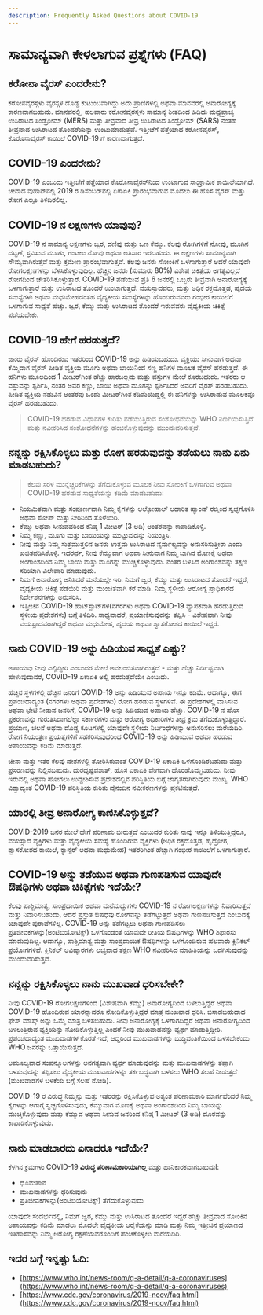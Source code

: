 ```yaml
---
description: Frequently Asked Questions about COVID-19
---
```


# ಸಾಮಾನ್ಯವಾಗಿ ಕೇಳಲಾಗುವ ಪ್ರಶ್ನೆಗಳು \(FAQ\)

## ಕರೋನಾ ವೈರಸ್ ಎಂದರೇನು?

ಕರೋನವೈರಸ್ಗಳು ವೈರಸ್ಗಳ ದೊಡ್ಡ ಕುಟುಂಬವಾಗಿದ್ದು ಅದು ಪ್ರಾಣಿಗಳಲ್ಲಿ ಅಥವಾ ಮಾನವರಲ್ಲಿ ಅನಾರೋಗ್ಯಕ್ಕೆ ಕಾರಣವಾಗಬಹುದು. ಮಾನವರಲ್ಲಿ, ಹಲವಾರು ಕರೋನವೈರಸ್ಗಳು ಸಾಮಾನ್ಯ ಶೀತದಿಂದ ಹಿಡಿದು ಮಧ್ಯಪ್ರಾಚ್ಯ ಉಸಿರಾಟದ ಸಿಂಡ್ರೋಮ್ \(MERS\) ಮತ್ತು ತೀವ್ರವಾದ ತೀವ್ರ ಉಸಿರಾಟದ ಸಿಂಡ್ರೋಮ್ \(SARS\) ನಂತಹ ತೀವ್ರವಾದ ಉಸಿರಾಟದ ತೊಂದರೆಯನ್ನು ಉಂಟುಮಾಡುತ್ತವೆ. ಇತ್ತೀಚೆಗೆ ಪತ್ತೆಯಾದ ಕರೋನವೈರಸ್, ಕೊರೊನಾವೈರಸ್ ಕಾಯಿಲೆ COVID-19 ಗೆ ಕಾರಣವಾಗುತ್ತದೆ.

## COVID-19 ಎಂದರೇನು?

COVID-19 ಎಂಬುದು ಇತ್ತೀಚೆಗೆ ಪತ್ತೆಯಾದ ಕೊರೊನಾವೈರಸ್‌ನಿಂದ ಉಂಟಾಗುವ ಸಾಂಕ್ರಾಮಿಕ ಕಾಯಿಲೆಯಾಗಿದೆ. ಚೀನಾದ ವುಹಾನ್‌ನಲ್ಲಿ 2019 ರ ಡಿಸೆಂಬರ್‌ನಲ್ಲಿ ಏಕಾಏಕಿ ಪ್ರಾರಂಭವಾಗುವ ಮೊದಲು ಈ ಹೊಸ ವೈರಸ್ ಮತ್ತು ರೋಗ ಎಲ್ಲೂ ತಿಳಿದಿರಲಿಲ್ಲ.

## COVID-19 ನ ಲಕ್ಷಣಗಳು ಯಾವುವು?

COVID-19 ನ ಸಾಮಾನ್ಯ ಲಕ್ಷಣಗಳು ಜ್ವರ, ದಣಿವು ಮತ್ತು ಒಣ ಕೆಮ್ಮು. ಕೆಲವು ರೋಗಿಗಳಿಗೆ ನೋವು, ಮೂಗಿನ ದಟ್ಟಣೆ, ಸ್ರವಿಸುವ ಮೂಗು, ಗಂಟಲು ನೋವು ಅಥವಾ ಅತಿಸಾರ ಇರಬಹುದು. ಈ ಲಕ್ಷಣಗಳು ಸಾಮಾನ್ಯವಾಗಿ ಸೌಮ್ಯವಾಗಿರುತ್ತವೆ ಮತ್ತು ಕ್ರಮೇಣ ಪ್ರಾರಂಭವಾಗುತ್ತವೆ. ಕೆಲವು ಜನರು ಸೋಂಕಿಗೆ ಒಳಗಾಗುತ್ತಾರೆ ಆದರೆ ಯಾವುದೇ ರೋಗಲಕ್ಷಣಗಳನ್ನು ಬೆಳಸಿಕೊಳ್ಳುವುದಿಲ್ಲ. ಹೆಚ್ಚಿನ ಜನರು \(ಸುಮಾರು 80%\) ವಿಶೇಷ ಚಿಕಿತ್ಸೆಯ ಅಗತ್ಯವಿಲ್ಲದೆ ರೋಗದಿಂದ ಚೇತರಿಸಿಕೊಳ್ಳುತ್ತಾರೆ. COVID-19 ಪಡೆಯುವ ಪ್ರತಿ 6 ಜನರಲ್ಲಿ ಒಬ್ಬರು ತೀವ್ರವಾಗಿ ಅನಾರೋಗ್ಯಕ್ಕೆ ಒಳಗಾಗುತ್ತಾರೆ ಮತ್ತು ಉಸಿರಾಟದ ತೊಂದರೆ ಉಂಟಾಗುತ್ತದೆ. ವಯಸ್ಸಾದವರು, ಮತ್ತು ಅಧಿಕ ರಕ್ತದೊತ್ತಡ, ಹೃದಯ ಸಮಸ್ಯೆಗಳು ಅಥವಾ ಮಧುಮೇಹದಂತಹ ವೈದ್ಯಕೀಯ ಸಮಸ್ಯೆಗಳನ್ನು ಹೊಂದಿರುವವರು ಗಂಭೀರ ಕಾಯಿಲೆಗೆ ಒಳಗಾಗುವ ಸಾಧ್ಯತೆ ಹೆಚ್ಚು. ಜ್ವರ, ಕೆಮ್ಮು ಮತ್ತು ಉಸಿರಾಟದ ತೊಂದರೆ ಇರುವವರು ವೈದ್ಯಕೀಯ ಚಿಕಿತ್ಸೆ ಪಡೆಯಬೇಕು.

## COVID-19 ಹೇಗೆ ಹರಡುತ್ತದೆ?

ಜನರು ವೈರಸ್ ಹೊಂದಿರುವ ಇತರರಿಂದ COVID-19 ಅನ್ನು ಹಿಡಿಯಬಹುದು. ವ್ಯಕ್ತಿಯು ಸೀನುವಾಗ ಅಥವಾ ಕೆಮ್ಮಿದಾಗ ವೈರಸ್ ಪೀಡಿತ ವ್ಯಕ್ತಿಯ ಮೂಗು ಅಥವಾ ಬಾಯಿನಿಂದ ಸಣ್ಣ ಹನಿಗಳ ಮೂಲಕ ವೈರಸ್ ಹರಡುತ್ತದೆ. ಈ ಹನಿಗಳು ಮೂಲದಿಂದ 1 ಮೀಟರ್‌ಗಿಂತ ಹೆಚ್ಚು ಹಾರಬಲ್ಲದು ಮತ್ತು ವಸ್ತುಗಳ ಮೇಲೆ ಕೂರಬಹುದು. ಇತರರು ಆ ವಸ್ತುವನ್ನು ಸ್ಪರ್ಶಿಸಿ, ನಂತರ ಅವರ ಕಣ್ಣು, ಬಾಯಿ ಅಥವಾ ಮೂಗನ್ನು ಸ್ಪರ್ಶಿಸಿದರೆ ಅವರಿಗೆ ವೈರಸ್ ಹರಡಬಹುದು. ಪೀಡಿತ ವ್ಯಕ್ತಿಯ ನಡುವಿನ ಅಂತರವು ಒಂದು ಮೀಟರ್‌ಗಿಂತ ಕಡಿಮೆಯಿದ್ದಲ್ಲಿ ಈ ಹನಿಗಳನ್ನು ಉಸಿರಾಡುವ ಮೂಲಕವೂ ವೈರಸ್ ಹರಡಬಹುದು.

> COVID-19 ಹರಡುವ ವಿಧಾನಗಳ ಕುರಿತು ನಡೆಯುತ್ತಿರುವ ಸಂಶೋಧನೆಯನ್ನು WHO ನಿರ್ಣಯಿಸುತ್ತಿದೆ ಮತ್ತು ನವೀಕರಿಸಿದ ಸಂಶೋಧನೆಗಳನ್ನು ಹಂಚಿಕೊಳ್ಳುವುದನ್ನು ಮುಂದುವರಿಸುತ್ತದೆ.

## ನನ್ನನ್ನು ರಕ್ಷಿಸಿಕೊಳ್ಳಲು ಮತ್ತು ರೋಗ ಹರಡುವುದನ್ನು ತಡೆಯಲು ನಾನು ಏನು ಮಾಡಬಹುದು?

> ಕೆಲವು ಸರಳ ಮುನ್ನೆಚ್ಚರಿಕೆಗಳನ್ನು ತೆಗೆದುಕೊಳ್ಳುವ ಮೂಲಕ ನೀವು ಸೋಂಕಿಗೆ ಒಳಗಾಗುವ ಅಥವಾ COVID-19 ಹರಡುವ ಸಾಧ್ಯತೆಯನ್ನು ಕಡಿಮೆ ಮಾಡಬಹುದು:

* ನಿಯಮಿತವಾಗಿ ಮತ್ತು ಸಂಪೂರ್ಣವಾಗಿ ನಿಮ್ಮ ಕೈಗಳನ್ನು ಆಲ್ಕೋಹಾಲ್ ಆಧಾರಿತ ಹ್ಯಾಂಡ್ ರಬ್ನಿಂದ ಸ್ವಚ್ಛಗೊಳಿಸಿ ಅಥವಾ ಸೋಪ್ ಮತ್ತು ನೀರಿನಿಂದ ತೊಳೆಯಿರಿ.
* ಕೆಮ್ಮು ಅಥವಾ ಸೀನುವವರಿಂದ ಕನಿಷ್ಠ 1 ಮೀಟರ್ \(3 ಅಡಿ\) ಅಂತರವನ್ನು ಕಾಪಾಡಿಕೊಳ್ಳಿ.
* ನಿಮ್ಮ ಕಣ್ಣು, ಮೂಗು ಮತ್ತು ಬಾಯಿಯನ್ನು ಮುಟ್ಟುವುದನ್ನು ನಿಯಂತ್ರಿಸಿ.
* ನೀವು ಮತ್ತು ನಿಮ್ಮ ಸುತ್ತಮುತ್ತಲಿನ ಜನರು ಉತ್ತಮ ಉಸಿರಾಟದ ನೈರ್ಮಲ್ಯವನ್ನು ಅನುಸರಿಸುತ್ತೀರಾ ಎಂದು ಖಚಿತಪಡಿಸಿಕೊಳ್ಳಿ. ಇದರರ್ಥ, ನೀವು ಕೆಮ್ಮುವಾಗ ಅಥವಾ ಸೀನುವಾಗ ನಿಮ್ಮ ಬಾಗಿದ ಮೊಣಕೈ ಅಥವಾ ಅಂಗಾಂಶದಿಂದ ನಿಮ್ಮ ಬಾಯಿ ಮತ್ತು ಮೂಗನ್ನು ಮುಚ್ಚಿಕೊಳ್ಳುವುದು. ನಂತರ ಬಳಸಿದ ಅಂಗಾಂಶವನ್ನು ತಕ್ಷಣ ಸರಿಯಾಗಿ ವಿಲೇವಾರಿ ಮಾಡುವುದು.
* ನಿಮಗೆ ಅನಾರೋಗ್ಯ ಅನಿಸಿದರೆ ಮನೆಯಲ್ಲೇ ಇರಿ. ನಿಮಗೆ ಜ್ವರ, ಕೆಮ್ಮು ಮತ್ತು ಉಸಿರಾಟದ ತೊಂದರೆ ಇದ್ದರೆ, ವೈದ್ಯಕೀಯ ಚಿಕಿತ್ಸೆ ಪಡೆಯಿರಿ ಮತ್ತು ಮುಂಚಿತವಾಗಿ ಕರೆ ಮಾಡಿ. ನಿಮ್ಮ ಸ್ಥಳೀಯ ಆರೋಗ್ಯ ಪ್ರಾಧಿಕಾರದ ನಿರ್ದೇಶನಗಳನ್ನು ಅನುಸರಿಸಿ.
* ಇತ್ತೀಚಿನ COVID-19 ಹಾಟ್‌ಸ್ಪಾಟ್‌ಗಳ\(ನಗರಗಳು ಅಥವಾ COVID-19 ವ್ಯಾಪಕವಾಗಿ ಹರಡುತ್ತಿರುವ ಸ್ಥಳೀಯ ಪ್ರದೇಶಗಳು\) ಬಗ್ಗೆ ತಿಳಿದಿರಿ. ಸಾಧ್ಯವಾದರೆ, ಪ್ರಯಾಣಿಸುವುದನ್ನು ತಪ್ಪಿಸಿ - ವಿಶೇಷವಾಗಿ ನೀವು ವಯಸ್ಸಾದವರಾಗಿದ್ದರೆ ಅಥವಾ ಮಧುಮೇಹ, ಹೃದಯ ಅಥವಾ ಶ್ವಾಸಕೋಶದ ಕಾಯಿಲೆ ಇದ್ದರೆ.

## ನಾನು COVID-19 ಅನ್ನು ಹಿಡಿಯುವ ಸಾಧ್ಯತೆ ಎಷ್ಟು?

ಅಪಾಯವು ನೀವು ಎಲ್ಲಿದ್ದೀರಿ ಎಂಬುದರ ಮೇಲೆ ಅವಲಂಬಿತವಾಗಿರುತ್ತದೆ - ಮತ್ತು ಹೆಚ್ಚು ನಿರ್ದಿಷ್ಟವಾಗಿ ಹೇಳುವುದಾದರೆ, COVID-19 ಏಕಾಏಕಿ ಅಲ್ಲಿ ಹರಡುತ್ತದೆಯೇ ಎಂಬುದು.

ಹೆಚ್ಚಿನ ಸ್ಥಳಗಳಲ್ಲಿ ಹೆಚ್ಚಿನ ಜನರಿಗೆ COVID-19 ಅನ್ನು ಹಿಡಿಯುವ ಅಪಾಯ ಇನ್ನೂ ಕಡಿಮೆ. ಆದಾಗ್ಯೂ, ಈಗ ಪ್ರಪಂಚದಾದ್ಯಂತ \(ನಗರಗಳು ಅಥವಾ ಪ್ರದೇಶಗಳು\) ರೋಗ ಹರಡುವ ಸ್ಥಳಗಳಿವೆ. ಈ ಪ್ರದೇಶಗಳಲ್ಲಿ ವಾಸಿಸುವ ಅಥವಾ ಭೇಟಿ ನೀಡುವ ಜನರಿಗೆ, COVID-19 ಅನ್ನು ಹಿಡಿಯುವ ಅಪಾಯ ಹೆಚ್ಚು. COVID-19 ನ ಹೊಸ ಪ್ರಕರಣವನ್ನು ಗುರುತಿಸಿದಾಗಲೆಲ್ಲಾ ಸರ್ಕಾರಗಳು ಮತ್ತು ಆರೋಗ್ಯ ಅಧಿಕಾರಿಗಳು ತೀವ್ರ ಕ್ರಮ ತೆಗೆದುಕೊಳ್ಳುತ್ತಿದ್ದಾರೆ. ಪ್ರಯಾಣ, ಚಲನೆ ಅಥವಾ ದೊಡ್ಡ ಕೂಟಗಳಲ್ಲಿ ಯಾವುದೇ ಸ್ಥಳೀಯ ನಿರ್ಬಂಧಗಳನ್ನು ಅನುಸರಿಸಲು ಮರೆಯದಿರಿ. ರೋಗ ನಿಯಂತ್ರಣ ಪ್ರಯತ್ನಗಳಿಗೆ ಸಹಕರಿಸುವುದರಿಂದ COVID-19 ಅನ್ನು ಹಿಡಿಯುವ ಅಥವಾ ಹರಡುವ ಅಪಾಯವನ್ನು ಕಡಿಮೆ ಮಾಡುತ್ತದೆ.

ಚೀನಾ ಮತ್ತು ಇತರ ಕೆಲವು ದೇಶಗಳಲ್ಲಿ ತೋರಿಸಿರುವಂತೆ COVID-19 ಏಕಾಏಕಿ ಒಳಗೊಂಡಿರಬಹುದು ಮತ್ತು ಪ್ರಸರಣವನ್ನು ನಿಲ್ಲಿಸಬಹುದು. ದುರದೃಷ್ಟವಶಾತ್, ಹೊಸ ಏಕಾಏಕಿ ವೇಗವಾಗಿ ಹೊರಹೊಮ್ಮಬಹುದು. ನೀವು ಇರುವಲ್ಲಿ ಅಥವಾ ಹೋಗಲು ಉದ್ದೇಶಿಸುವ ಪ್ರದೇಶದಲ್ಲಿನ ಪರಿಸ್ಥಿತಿಯ ಬಗ್ಗೆ ಜಾಗೃತರಾಗಿರುವುದು ಮುಖ್ಯ. WHO ವಿಶ್ವಾದ್ಯಂತ COVID-19 ಪರಿಸ್ಥಿತಿಯ ಕುರಿತು ದೈನಂದಿನ ನವೀಕರಣಗಳನ್ನು ಪ್ರಕಟಿಸುತ್ತದೆ.

## ಯಾರಲ್ಲಿ ತೀವ್ರ ಅನಾರೋಗ್ಯ ಕಾಣಿಸಿಕೊಳ್ಳುತ್ತದೆ?

COVID-2019 ಜನರ ಮೇಲೆ ಹೇಗೆ ಪರಿಣಾಮ ಬೀರುತ್ತದೆ ಎಂಬುದರ ಕುರಿತು ನಾವು ಇನ್ನೂ ತಿಳಿಯುತ್ತಿದ್ದರೂ, ವಯಸ್ಸಾದ ವ್ಯಕ್ತಿಗಳು ಮತ್ತು ವೈದ್ಯಕೀಯ ಸಮಸ್ಯೆ ಹೊಂದಿರುವ ವ್ಯಕ್ತಿಗಳು \(ಅಧಿಕ ರಕ್ತದೊತ್ತಡ, ಹೃದ್ರೋಗ, ಶ್ವಾಸಕೋಶದ ಕಾಯಿಲೆ, ಕ್ಯಾನ್ಸರ್ ಅಥವಾ ಮಧುಮೇಹ\) ಇತರರಿಗಿಂತ ಹೆಚ್ಚಾಗಿ ಗಂಭೀರ ಕಾಯಿಲೆಗೆ ಒಳಗಾಗುತ್ತಾರೆ.

## COVID-19 ಅನ್ನು ತಡೆಯುವ ಅಥವಾ ಗುಣಪಡಿಸುವ ಯಾವುದೇ ಔಷಧಿಗಳು ಅಥವಾ ಚಿಕಿತ್ಸೆಗಳು ಇದೆಯೇ?

ಕೆಲವು ಪಾಶ್ಚಿಮಾತ್ಯ, ಸಾಂಪ್ರದಾಯಿಕ ಅಥವಾ ಮನೆಮದ್ದುಗಳು COVID-19 ನ ರೋಗಲಕ್ಷಣಗಳನ್ನು ನಿವಾರಿಸುತ್ತದೆ ಮತ್ತು ನಿವಾರಿಸಬಹುದು, ಆದರೆ ಪ್ರಸ್ತುತ ಔಷಧವು ರೋಗವನ್ನು ತಡೆಗಟ್ಟುತ್ತದೆ ಅಥವಾ ಗುಣಪಡಿಸುತ್ತದೆ ಎಂಬುದಕ್ಕೆ ಯಾವುದೇ ಪುರಾವೆಗಳಿಲ್ಲ. COVID-19 ಅನ್ನು ತಡೆಗಟ್ಟಲು ಅಥವಾ ಗುಣಪಡಿಸಲು ಪ್ರತಿಜೀವಕಗಳನ್ನು\(ಅಂಟಿಬಿಯೋಟಿಕ್ಸ್\) ಒಳಗೊಂಡಂತೆ ಯಾವುದೇ ರೀತಿಯ ಔಷಧಿಗಳನ್ನು WHO ಶಿಫಾರಸು ಮಾಡುವುದಿಲ್ಲ. ಆದಾಗ್ಯೂ, ಪಾಶ್ಚಿಮಾತ್ಯ ಮತ್ತು ಸಾಂಪ್ರದಾಯಿಕ ಔಷಧಿಗಳನ್ನು ಒಳಗೊಂಡಿರುವ ಹಲವಾರು ಕ್ಲಿನಿಕಲ್ ಪ್ರಯೋಗಗಳಿವೆ. ಕ್ಲಿನಿಕಲ್ ಆವಿಷ್ಕಾರಗಳು ಲಭ್ಯವಾದ ತಕ್ಷಣ WHO ನವೀಕರಿಸಿದ ಮಾಹಿತಿಯನ್ನು ಒದಗಿಸುವುದನ್ನು ಮುಂದುವರಿಸುತ್ತದೆ.

## ನನ್ನನ್ನು ರಕ್ಷಿಸಿಕೊಳ್ಳಲು ನಾನು ಮುಖವಾಡ ಧರಿಸಬೇಕೇ?

ನೀವು COVID-19 ರೋಗಲಕ್ಷಣಗಳಿಂದ \(ವಿಶೇಷವಾಗಿ ಕೆಮ್ಮು\) ಅನಾರೋಗ್ಯದಿಂದ ಬಳಲುತ್ತಿದ್ದರೆ ಅಥವಾ COVID-19 ಹೊಂದಿರುವ ಯಾರನ್ನಾದರೂ ನೋಡಿಕೊಳ್ಳುತ್ತಿದ್ದರೆ ಮಾತ್ರ ಮುಖವಾಡ ಧರಿಸಿ. ಬಿಸಾಡಬಹುದಾದ ಫೇಸ್ ಮಾಸ್ಕ್ ಅನ್ನು ಒಮ್ಮೆ ಮಾತ್ರ ಬಳಸಬಹುದು. ನೀವು ಅನಾರೋಗ್ಯಕ್ಕೆ ಒಳಗಾಗದಿದ್ದರೆ ಅಥವಾ ಅನಾರೋಗ್ಯದಿಂದ ಬಳಲುತ್ತಿರುವ ವ್ಯಕ್ತಿಯನ್ನು ನೋಡಿಕೊಳ್ಳುತ್ತಿಲ್ಲ ಎಂದರೆ ನೀವು ಮುಖವಾಡವನ್ನು ವ್ಯರ್ಥ ಮಾಡುತ್ತಿದ್ದೀರಿ. ಪ್ರಪಂಚದಾದ್ಯಂತ ಮುಖವಾಡಗಳ ಕೊರತೆ ಇದೆ, ಆದ್ದರಿಂದ ಮುಖವಾಡಗಳನ್ನು ಬುದ್ಧಿವಂತಿಕೆಯಿಂದ ಬಳಸಬೇಕೆಂದು WHO ಜನರನ್ನು ಒತ್ತಾಯಿಸುತ್ತದೆ.

ಅಮೂಲ್ಯವಾದ ಸಂಪನ್ಮೂಲಗಳನ್ನು ಅನಗತ್ಯವಾಗಿ ವ್ಯರ್ಥ ಮಾಡುವುದನ್ನು ಮತ್ತು ಮುಖವಾಡಗಳನ್ನು ತಪ್ಪಾಗಿ ಬಳಸುವುದನ್ನು ತಪ್ಪಿಸಲು ವೈದ್ಯಕೀಯ ಮುಖವಾಡಗಳನ್ನು ತರ್ಕಬದ್ಧವಾಗಿ ಬಳಸಲು WHO ಸಲಹೆ ನೀಡುತ್ತದೆ \(ಮುಖವಾಡಗಳ ಬಳಕೆಯ ಬಗ್ಗೆ ಸಲಹೆ ನೋಡಿ\).

COVID-19 ರ ವಿರುದ್ಧ ನಿಮ್ಮನ್ನು ಮತ್ತು ಇತರರನ್ನು ರಕ್ಷಿಸಿಕೊಳ್ಳುವ ಅತ್ಯಂತ ಪರಿಣಾಮಕಾರಿ ಮಾರ್ಗವೆಂದರೆ ನಿಮ್ಮ ಕೈಗಳನ್ನು ಆಗಾಗ್ಗೆ ಸ್ವಚ್ಛಗೊಳಿಸುವುದು, ಕೆಮ್ಮುವಾಗ ಮೊಣಕೈ ಅಥವಾ ಅಂಗಾಂಶದಿಂದ ನಿಮ್ಮ ಬಾಯನ್ನು ಮುಚ್ಚಿಕೊಳ್ಳುವುದು ಮತ್ತು ಕೆಮ್ಮುವ ಅಥವಾ ಸೀನುವ ಜನರಿಂದ ಕನಿಷ್ಠ 1 ಮೀಟರ್ \(3 ಅಡಿ\) ದೂರವನ್ನು ಕಾಪಾಡಿಕೊಳ್ಳುವುದು.

## ನಾನು ಮಾಡಬಾರದು ಏನಾದರೂ ಇದೆಯೇ?

ಕೆಳಗಿನ ಕ್ರಮಗಳು COVID-19 **ವಿರುದ್ಧ ಪರಿಣಾಮಕಾರಿಯಾಗಿಲ್ಲ** ಮತ್ತು ಹಾನಿಕಾರಕವಾಗಬಹುದುl:

* ಧೂಮಪಾನ
* ಮುಖವಾಡಗಳನ್ನು ಧರಿಸುವುದು
* ಪ್ರತಿಜೀವಕಗಳನ್ನು\(ಅಂಟಿಬಿಯೋಟಿಕ್ಸ್\) ತೆಗೆದುಕೊಳ್ಳುವುದು

ಯಾವುದೇ ಸಂದರ್ಭದಲ್ಲಿ, ನಿಮಗೆ ಜ್ವರ, ಕೆಮ್ಮು ಮತ್ತು ಉಸಿರಾಟದ ತೊಂದರೆ ಇದ್ದರೆ ಹೆಚ್ಚು ತೀವ್ರವಾದ ಸೋಂಕಿನ ಅಪಾಯವನ್ನು ಕಡಿಮೆ ಮಾಡಲು ಮೊದಲೇ ವೈದ್ಯಕೀಯ ಆರೈಕೆಯನ್ನು ಮಾಡಿ ಮತ್ತು ನಿಮ್ಮ ಇತ್ತೀಚಿನ ಪ್ರಯಾಣದ ಇತಿಹಾಸವನ್ನು ನಿಮ್ಮ ಆರೋಗ್ಯ ರಕ್ಷಣೆಯವರೊಂದಿಗೆ ಹಂಚಿಕೊಳ್ಳಲು ಮರೆಯದಿರಿ.

## ಇದರ ಬಗ್ಗೆ ಇನ್ನಷ್ಟು ಓದಿ:

* [https://www.who.int/news-room/q-a-detail/q-a-coronaviruses](https://www.who.int/news-room/q-a-detail/q-a-coronaviruses)
* [https://www.cdc.gov/coronavirus/2019-ncov/faq.html](https://www.cdc.gov/coronavirus/2019-ncov/faq.html)


